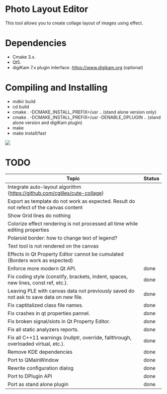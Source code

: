 # Photo Layout Editor

This tool allows you to create collage layout of images using effect.

# Dependencies

- Cmake 3.x.
- Qt5.
- digiKam 7.x plugin interface. <https://www.digikam.org> (optional)

# Compiling and Installing

- mdkir build
- cd build
- cmake . -DCMAKE_INSTALL_PREFIX=/usr ..                            (stand alone version only)
- cmake . -DCMAKE_INSTALL_PREFIX=/usr -DENABLE_DPLUGIN ..           (stand alone version and digiKam plugin)
- make
- make install/fast

![](https://i.imgur.com/79xs2Ef.png)

# TODO

| Topic                                                                                     | Status |
|-------------------------------------------------------------------------------------------|--------|
| Integrate auto-layout algorithm (https://github.com/cgilles/cute-collage)                 |        |
| Export as template do not work as expected. Result do not refect of the canvas content    |        |
| Show Grid lines do nothing                                                                |        |
| Colorize effect rendering is not processed all time while editing properties              |        |
| Polaroid border: how to change text of legend?                                            |        |
| Text tool is not rendered on the canvas                                                   |        |
| Effects in Qt Property Editor cannot be cumulated (Borders work as espected)              |        |
| Enforce more modern Qt API.                                                               |  done  |
| Fix coding style (constify, brackets, indent, spaces, new lines, const ref, etc.).        |  done  |
| Leaving PLE with canvas data not previously saved do not ask to save data on new file.    |  done  |
| Fix captitalized class file names.                                                        |  done  |
| Fix crashes in qt properties pannel.                                                      |  done  |
| Fix broken signal/slots in Qt Property Editor.                                            |  done  |
| Fix all static analyzers reports.                                                         |  done  |
| Fix all C++11 warnings (nullptr, override, fallthrough, overloaded virtual, etc.).        |  done  |
| Remove KDE dependencies                                                                   |  done  |
| Port to QMainWindow                                                                       |  done  |
| Rewrite configuration dialog                                                              |  done  |
| Port to DPlugin API                                                                       |  done  |
| Port as stand alone plugin                                                                |  done  |
